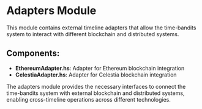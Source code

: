 # Adapters Module

This module contains external timeline adapters that allow the time-bandits system to interact with different blockchain and distributed systems.

## Components:

- **EthereumAdapter.hs**: Adapter for Ethereum blockchain integration
- **CelestiaAdapter.hs**: Adapter for Celestia blockchain integration

The adapters module provides the necessary interfaces to connect the time-bandits system with external blockchain and distributed systems, enabling cross-timeline operations across different technologies. 